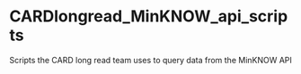 # CARDlongread_MinKNOW_api_scripts
Scripts the CARD long read team uses to query data from the MinKNOW API

